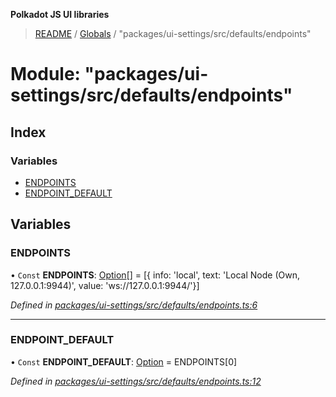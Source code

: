 **Polkadot JS UI libraries**

> [README](../README.md) / [Globals](../globals.md) / "packages/ui-settings/src/defaults/endpoints"

# Module: "packages/ui-settings/src/defaults/endpoints"

## Index

### Variables

* [ENDPOINTS](_packages_ui_settings_src_defaults_endpoints_.md#endpoints)
* [ENDPOINT\_DEFAULT](_packages_ui_settings_src_defaults_endpoints_.md#endpoint_default)

## Variables

### ENDPOINTS

• `Const` **ENDPOINTS**: [Option](_packages_ui_settings_src_types_.md#option)[] = [{ info: 'local', text: 'Local Node (Own, 127.0.0.1:9944)', value: 'ws://127.0.0.1:9944/'}]

*Defined in [packages/ui-settings/src/defaults/endpoints.ts:6](https://github.com/polkadot-js/ui/blob/678d4dc5/packages/ui-settings/src/defaults/endpoints.ts#L6)*

___

### ENDPOINT\_DEFAULT

• `Const` **ENDPOINT\_DEFAULT**: [Option](_packages_ui_settings_src_types_.md#option) = ENDPOINTS[0]

*Defined in [packages/ui-settings/src/defaults/endpoints.ts:12](https://github.com/polkadot-js/ui/blob/678d4dc5/packages/ui-settings/src/defaults/endpoints.ts#L12)*
